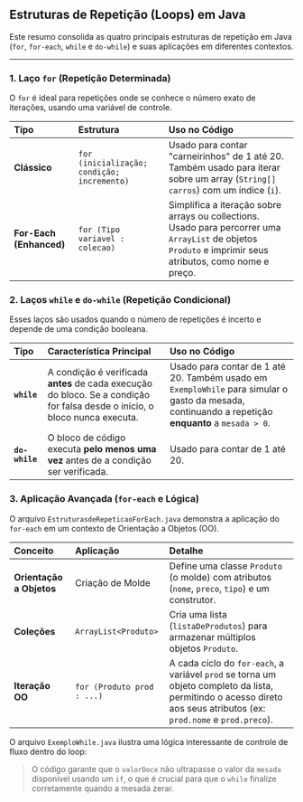 ## Estruturas de Repetição (Loops) em Java

Este resumo consolida as quatro principais estruturas de repetição em Java (`for`, `for-each`, `while` e `do-while`) e suas aplicações em diferentes contextos.

---

### 1. Laço `for` (Repetição Determinada)

O `for` é ideal para repetições onde se conhece o número exato de iterações, usando uma variável de controle.

| Tipo | Estrutura | Uso no Código |
| :--- | :--- | :--- |
| **Clássico** | `for (inicialização; condição; incremento)` | Usado para contar "carneirinhos" de 1 até 20. Também usado para iterar sobre um array (`String[] carros`) com um índice (`i`). |
| **For-Each (Enhanced)** | `for (Tipo variavel : colecao)` | Simplifica a iteração sobre arrays ou collections. Usado para percorrer uma `ArrayList` de objetos `Produto` e imprimir seus atributos, como nome e preço. |

### 2. Laços `while` e `do-while` (Repetição Condicional)

Esses laços são usados quando o número de repetições é incerto e depende de uma condição booleana.

| Tipo | Característica Principal | Uso no Código |
| :--- | :--- | :--- |
| **`while`** | A condição é verificada **antes** de cada execução do bloco. Se a condição for falsa desde o início, o bloco nunca executa. | Usado para contar de 1 até 20. Também usado em `ExemploWhile` para simular o gasto da mesada, continuando a repetição **enquanto** a `mesada > 0`. |
| **`do-while`** | O bloco de código executa **pelo menos uma vez** antes de a condição ser verificada. | Usado para contar de 1 até 20. |

### 3. Aplicação Avançada (`for-each` e Lógica)

O arquivo `EstruturasdeRepeticaoForEach.java` demonstra a aplicação do `for-each` em um contexto de Orientação a Objetos (OO).

| Conceito | Aplicação | Detalhe |
| :--- | :--- | :--- |
| **Orientação a Objetos** | Criação de Molde | Define uma classe `Produto` (o molde) com atributos (`nome`, `preco`, `tipo`) e um construtor. |
| **Coleções** | `ArrayList<Produto>` | Cria uma lista (`listaDeProdutos`) para armazenar múltiplos objetos `Produto`. |
| **Iteração OO** | `for (Produto prod : ...)` | A cada ciclo do `for-each`, a variável `prod` se torna um objeto completo da lista, permitindo o acesso direto aos seus atributos (ex: `prod.nome` e `prod.preco`). |

O arquivo `ExemploWhile.java` ilustra uma lógica interessante de controle de fluxo dentro do loop:

> O código garante que o `valorDoce` não ultrapasse o valor da `mesada` disponível usando um `if`, o que é crucial para que o `while` finalize corretamente quando a mesada zerar.